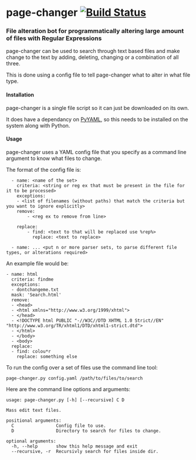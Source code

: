 # page-changer [![Build Status](https://secure.travis-ci.org/pvdvreede/pagechanger.png)](http://travis-ci.org/pvdvreede/pagechanger)

### File alteration bot for programmatically altering large amount of files with Regular Expressions

page-changer can be used to search through text based files and make change to the text by adding, deleting, changing or a combination of all three.

This is done using a config file to tell page-changer what to alter in what file type.

#### Installation

page-changer is a single file script so it can just be downloaded on its own. 

It does have a dependancy on [PyYAML](http://pyyaml.org/wiki/PyYAML), so this needs to be installed on the system along with Python.

#### Usage

page-changer uses a YAML config file that you specify as a command line argument to know what files to change.

The format of the config file is:

      - name: <name of the set>
        criteria: <string or reg ex that must be present in the file for it to be processed>
        exceptions:
        - <list of filenames (without paths) that match the criteria but you want to ignore explicitly>
        remove:
            - <reg ex to remove from line>
              
        replace: 
            - find: <text to that will be replaced use %rep%>
              replace: <text to replace>
                
      - name: ... <put n or more parser sets, to parse different file types, or alterations required>

An example file would be:

    - name: html
      criteria: findme
      exceptions:
      - dontchangeme.txt
      mask: 'Search.html'
      remove:
      - <head>
      - <html xmlns="http://www.w3.org/1999/xhtml">
      - </head>
      - <!DOCTYPE html PUBLIC "-//W3C//DTD XHTML 1.0 Strict//EN" "http://www.w3.org/TR/xhtml1/DTD/xhtml1-strict.dtd">
      - </html>
      - </body>
      - <body>
      replace:
      - find: colou*r
        replace: something else

To run the config over a set of files use the command line tool:

    page-changer.py config.yaml /path/to/files/to/search
    
Here are the command line options and arguments:

    usage: page-changer.py [-h] [--recursive] C D

    Mass edit text files.

    positional arguments:
      C                Config file to use.
      D                Directory to search for files to change.

    optional arguments:
      -h, --help       show this help message and exit
      --recursive, -r  Recursivly search for files inside dir.
